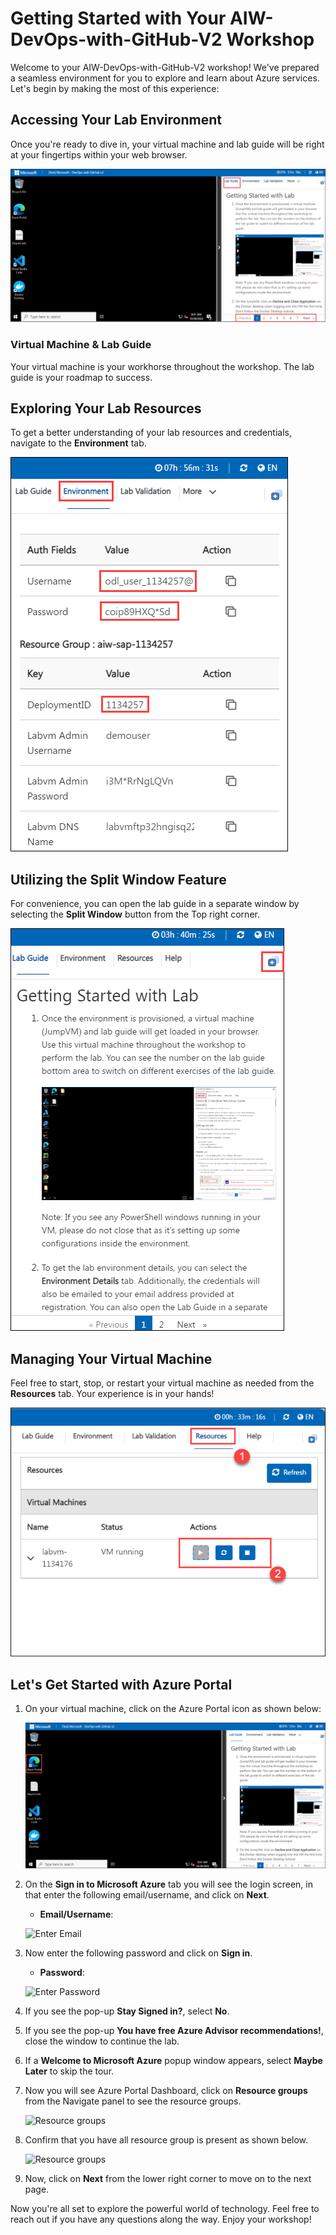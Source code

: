 # **Getting Started with Your AIW-DevOps-with-GitHub-V2 Workshop**
 
Welcome to your AIW-DevOps-with-GitHub-V2 workshop! We've prepared a seamless environment for you to explore and learn about Azure services. Let's begin by making the most of this experience:
 
## **Accessing Your Lab Environment**
 
Once you're ready to dive in, your virtual machine and lab guide will be right at your fingertips within your web browser.

   ![](media/dev(2).png)

### **Virtual Machine & Lab Guide**
 
Your virtual machine is your workhorse throughout the workshop. The lab guide is your roadmap to success.
 
## **Exploring Your Lab Resources**
 
To get a better understanding of your lab resources and credentials, navigate to the **Environment** tab.

   ![](media/miw(3).png) 
 
## **Utilizing the Split Window Feature**
 
For convenience, you can open the lab guide in a separate window by selecting the **Split Window** button from the Top right corner.

   ![](media/POWER(1).png) 
   
## **Managing Your Virtual Machine**
 
Feel free to start, stop, or restart your virtual machine as needed from the **Resources** tab. Your experience is in your hands!

   ![](media/res.png) 
 
## **Let's Get Started with Azure Portal**
 
1. On your virtual machine, click on the Azure Portal icon as shown below:
 
    ![](media/dev(1).png)
 
1. On the **Sign in to Microsoft Azure** tab you will see the login screen, in that enter the following email/username, and click on **Next**. 

   * **Email/Username**: <inject key="AzureAdUserEmail"></inject>
   
   ![](media/imagesignin.png "Enter Email")
     
1. Now enter the following password and click on **Sign in**.
   
   * **Password**: <inject key="AzureAdUserPassword"></inject>
   
   ![](media/image8.png "Enter Password")
     
1. If you see the pop-up **Stay Signed in?**, select **No**.

1. If you see the pop-up **You have free Azure Advisor recommendations!**, close the window to continue the lab.

1. If a **Welcome to Microsoft Azure** popup window appears, select **Maybe Later** to skip the tour.
   
1. Now you will see Azure Portal Dashboard, click on **Resource groups** from the Navigate panel to see the resource groups.

   ![](media/select-rg.png "Resource groups")
   
1. Confirm that you have all resource group is present as shown below.

   ![](media/rgdn-new.png "Resource groups")
   
1. Now, click on **Next** from the lower right corner to move on to the next page.

Now you're all set to explore the powerful world of technology. Feel free to reach out if you have any questions along the way. Enjoy your workshop!

